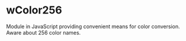 # wColor256
Module in JavaScript providing convenient means for color conversion. Aware about 256 color names.






